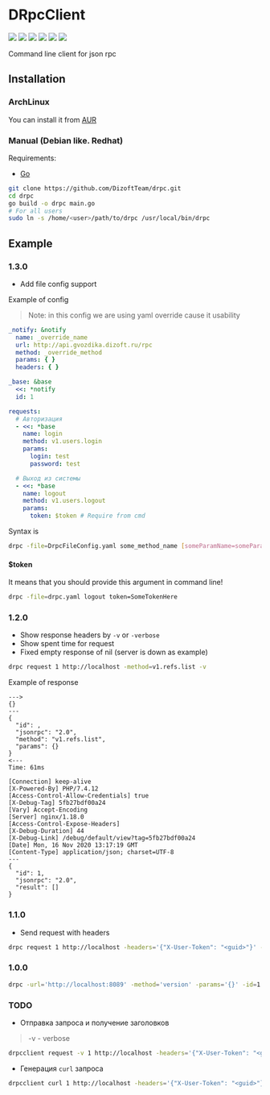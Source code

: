 # DRpcClient

![](https://img.shields.io/github/issues/DizoftTeam/drpc)
![](https://img.shields.io/github/forks/DizoftTeam/drpc)
![](https://img.shields.io/github/stars/DizoftTeam/drpc)
![](https://img.shields.io/github/license/DizoftTeam/drpc)
![](https://img.shields.io/aur/votes/drpc?label=AUR%20votes)
![](https://img.shields.io/aur/version/drpc)

Command line client for json rpc

## Installation

### ArchLinux

You can install it from [AUR](https://aur.archlinux.org/packages/drpc/)

### Manual (Debian like. Redhat)

Requirements:

* [Go](https://golang.org/)

```bash
git clone https://github.com/DizoftTeam/drpc.git
cd drpc
go build -o drpc main.go
# For all users
sudo ln -s /home/<user>/path/to/drpc /usr/local/bin/drpc
```

## Example

### 1.3.0

* Add file config support

Example of config

> Note: in this config we are using yaml override cause it usability

```yaml
_notify: &notify
  name: _override_name
  url: http://api.gvozdika.dizoft.ru/rpc
  method: _override_method
  params: { }
  headers: { }

_base: &base
  <<: *notify
  id: 1

requests:
  # Авторизация
  - <<: *base
    name: login
    method: v1.users.login
    params:
      login: test
      password: test

  # Выход из системы
  - <<: *base
    name: logout
    method: v1.users.logout
    params:
      token: $token # Require from cmd
```

Syntax is

```bash
drpc -file=DrpcFileConfig.yaml some_method_name [someParamName=someParamValue]
```

#### $token

It means that you should provide this argument in command line!

```bash
drpc -file=drpc.yaml logout token=SomeTokenHere
```

### 1.2.0

* Show response headers by `-v` or `-verbose`
* Show spent time for request
* Fixed empty response of nil (server is down as example)

```bash
drpc request 1 http://localhost -method=v1.refs.list -v
```

Example of response

```
--->
{}
---
{
  "id": ,
  "jsonrpc": "2.0",
  "method": "v1.refs.list",
  "params": {}
}
<---
Time: 61ms

[Connection] keep-alive
[X-Powered-By] PHP/7.4.12
[Access-Control-Allow-Credentials] true
[X-Debug-Tag] 5fb27bdf00a24
[Vary] Accept-Encoding
[Server] nginx/1.18.0
[Access-Control-Expose-Headers] 
[X-Debug-Duration] 44
[X-Debug-Link] /debug/default/view?tag=5fb27bdf00a24
[Date] Mon, 16 Nov 2020 13:17:19 GMT
[Content-Type] application/json; charset=UTF-8
---
{
  "id": 1,
  "jsonrpc": "2.0",
  "result": []
}
```

### 1.1.0

* Send request with headers

```bash
drpc request 1 http://localhost -headers='{"X-User-Token": "<guid>"}' -method=users.login -params='{"login": "user", "password": "admin"}'
```

### 1.0.0

```bash
drpc -url='http://localhost:8089' -method='version' -params='{}' -id=1
```

### TODO

* Отправка запроса и получение заголовков

> -v - verbose

```bash
drpcclient request -v 1 http://localhost -headers='{"X-User-Token": "<guid>"}' -method=users.login -params='{"login": "user", "password": "admin"}'
```

* Генерация `curl` запроса

```bash
drpcclient curl 1 http://localhost -headers='{"X-User-Token": "<guid>"}' -method=users.login -params='{"login": "user", "password": "admin"}'
```
